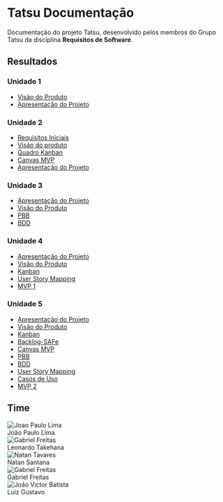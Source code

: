 # Tatsu Documentação
Documentação do projeto Tatsu, desenvolvido pelos membros do Grupo Tatsu da disciplina **Requisitos de Software**.

## Resultados

### Unidade 1
- [Visão do Produto](https://fgaunb-req-gm.github.io/2021.2-Tatsu/visao/)
- [Apresentação do Projeto](https://fgaunb-req-gm.github.io/2021.2-Tatsu/apresentacao/)

### Unidade 2
- [Requisitos Iniciais](https://fgaunb-req-gm.github.io/2021.2-Tatsu/requisitos_iniciais/)
- [Visão do produto](https://fgaunb-req-gm.github.io/2021.2-Tatsu/visao2/)
- [Quadro Kanban](https://fgaunb-req-gm.github.io/2021.2-Tatsu/kanban/)
- [Canvas MVP](https://fgaunb-req-gm.github.io/2021.2-Tatsu/canvasMVP/)
- [Apresentação do Projeto](https://fgaunb-req-gm.github.io/2021.2-Tatsu/apresentacao/)

### Unidade 3

- [Apresentação do Projeto](https://fgaunb-req-gm.github.io/2021.2-Tatsu/apresentacao/)
- [Visão do Produto](https://fgaunb-req-gm.github.io/2021.2-Tatsu/visao3/)
- [PBB](https://fgaunb-req-gm.github.io/2021.2-Tatsu/pbb/)
- [BDD](https://fgaunb-req-gm.github.io/2021.2-Tatsu/bdd/)

### Unidade 4

- [Apresentação do Projeto](https://fgaunb-req-gm.github.io/2021.2-Tatsu/apresentacao/)
- [Visão do Produto](https://fgaunb-req-gm.github.io/2021.2-Tatsu/visao4/)
- [Kanban](https://fgaunb-req-gm.github.io/2021.2-Tatsu/kanban/)
- [User Story Mapping](https://fgaunb-req-gm.github.io/2021.2-Tatsu/userStoryMap/)
- [MVP 1](http://34.95.201.188/)

### Unidade 5

- [Apresentação do Projeto](https://fgaunb-req-gm.github.io/2021.2-Tatsu/apresentacao/)
- [Visão do Produto](https://fgaunb-req-gm.github.io/2021.2-Tatsu/visao4/)
- [Kanban](https://fgaunb-req-gm.github.io/2021.2-Tatsu/kanban/)
- [Backlog-SAFe](https://docs.google.com/spreadsheets/d/1Yuifr4S3yzCtYWAnAohY2NCN6NN7VfXRMEdDdgyCWP4/edit?usp=sharing)
- [Canvas MVP](https://fgaunb-req-gm.github.io/2021.2-Tatsu/canvasMVP/)
- [PBB](https://fgaunb-req-gm.github.io/2021.2-Tatsu/pbb/)
- [BDD](https://fgaunb-req-gm.github.io/2021.2-Tatsu/bdd/)
- [User Story Mapping](https://fgaunb-req-gm.github.io/2021.2-Tatsu/userStoryMap/)
- [Casos de Uso](https://docs.google.com/spreadsheets/d/1Yuifr4S3yzCtYWAnAohY2NCN6NN7VfXRMEdDdgyCWP4/edit?usp=sharing)
- [MVP 2](http://34.95.201.188/)

## Time
<div class="container"> 
        <div class="col-sm container-img">
            <img src="https://github.com/jpaulohe4rt.png" alt="Joao Paulo Lima" class="img-thumbnail image">
            <div class="middle">
                <div class="text">
                    João Paulo Lima 
                </div>
            </div>
        </div>
        <div class="col-sm container-img">
            <img src="https://github.com/ltakehana.png" alt="Gabriel Freitas" class="img-thumbnail image">
            <div class="middle">
                <div class="text">
                    Leonardo Takehana
                </div>
            </div>
        </div>
        <div class="col-sm container-img">
            <img src="https://github.com/Neitan2001.png" alt="Natan Tavares" class="img-thumbnail image">
            <div class="middle">
                <div class="text">
                    Natan Santana
                </div>
            </div>
        </div>
        <div class="col-sm container-img">
            <img src="https://github.com/gabrielfreitass1.png" alt="Gabriel Freitas" class="img-thumbnail image">
            <div class="middle">
                <div class="text">
                    Gabriel Freitas
                </div>
            </div>
        </div>
        <div class="col-sm container-img">
            <img src="https://github.com/LuizGustavoFR.png" alt="João Victor Batista" class="img-thumbnail image">
            <div class="middle">
                <div class="text">
                    Luiz Gustavo 
                </div>
            </div>
        </div>
</div>